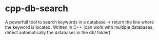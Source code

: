 # cpp-db-search
A powerfull tool to search keywords in a database -> return the line where the keyword is located. Written in C++
(can work with multiple databases, detect automatically the databases in the db/ folder)
